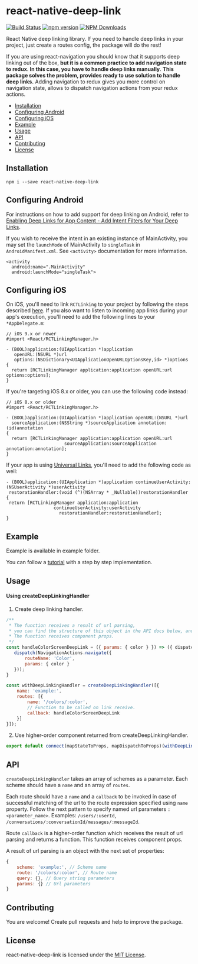 # react-native-deep-link

[![Build Status](https://travis-ci.org/Starotitorov/react-native-deep-link.svg?branch=master)](https://travis-ci.org/Starotitorov/react-native-deep-link)
[![npm version](https://img.shields.io/npm/v/react-native-deep-link.svg)](https://www.npmjs.com/package/react-native-deep-link)
[![NPM Downloads](https://img.shields.io/npm/dt/react-native-deep-link.svg)](https://www.npmjs.com/package/react-native-deep-link)

React Native deep linking library.
If you need to handle deep links in your project, just create a routes config, the package will do the rest!

If you are using react-navigation you should know that it supports deep linking out of the box,
**but it is a common practice to add navigation state to redux**.
**In this case, you have to handle deep links manually**.
**This package solves the problem, provides ready to use solution to handle deep links.**
Adding navigation to redux gives you more control on navigation state, allows to dispatch navigation actions from your redux actions. 

* [Installation](#installation)
* [Configuring Android](#configuring-android)
* [Configuring iOS](#configuring-ios)
* [Example](#example)
* [Usage](#usage)
* [API](#api)
* [Contributing](#contributing)
* [License](#license)

## Installation

```
npm i --save react-native-deep-link
```

## Configuring Android

For instructions on how to add support for deep linking on Android, refer to [Enabling Deep Links for App Content - Add Intent Filters for Your Deep Links](https://developer.android.com/training/app-links/deep-linking.html#adding-filters).

If you wish to receive the intent in an existing instance of MainActivity, you may set the `launchMode` of MainActivity to `singleTask` in `AndroidManifest.xml`. See `<activity>` documentation for more information.

```
<activity
  android:name=".MainActivity"
  android:launchMode="singleTask">
```

## Configuring iOS

On iOS, you'll need to link `RCTLinking` to your project by following the steps described [here](https://facebook.github.io/react-native/docs/linking-libraries-ios.html#manual-linking). If you also want to listen to incoming app links during your app's execution, you'll need to add the following lines to your `*AppDelegate.m`:

```
// iOS 9.x or newer
#import <React/RCTLinkingManager.h>

- (BOOL)application:(UIApplication *)application
   openURL:(NSURL *)url
   options:(NSDictionary<UIApplicationOpenURLOptionsKey,id> *)options
{
  return [RCTLinkingManager application:application openURL:url options:options];
}
```

If you're targeting iOS 8.x or older, you can use the following code instead:

```
// iOS 8.x or older
#import <React/RCTLinkingManager.h>

- (BOOL)application:(UIApplication *)application openURL:(NSURL *)url
  sourceApplication:(NSString *)sourceApplication annotation:(id)annotation
{
  return [RCTLinkingManager application:application openURL:url
                      sourceApplication:sourceApplication annotation:annotation];
}
```

If your app is using [Universal Links](https://developer.apple.com/library/content/documentation/General/Conceptual/AppSearch/UniversalLinks.html), you'll need to add the following code as well:

```
- (BOOL)application:(UIApplication *)application continueUserActivity:(NSUserActivity *)userActivity
 restorationHandler:(void (^)(NSArray * _Nullable))restorationHandler
{
 return [RCTLinkingManager application:application
                  continueUserActivity:userActivity
                    restorationHandler:restorationHandler];
}
```

## Example

Example is available in example folder.

You can follow a [tutorial](https://medium.com/@starotitorov1997/handle-deep-links-in-react-native-apps-b22055149b3a) with a step by step implementation.

## Usage

#### Using createDeepLinkingHandler

1. Create deep linking handler.

```js
/**
 * The function receives a result of url parsing,
 * you can find the structure of this object in the API docs below, and returns a function.
 * The function receives component props.
 */
const handleColorScreenDeepLink = ({ params: { color } }) => ({ dispatch }) => {
   dispatch(NavigationActions.navigate({
       routeName: 'Color',
       params: { color }
   }));
}

const withDeepLinkingHandler = createDeepLinkingHandler([{
    name: 'example:',
    routes: [{
        name: '/colors/:color',
        // Function to be called on link receive.
        callback: handleColorScreenDeepLink
    }]
}]);
```

2. Use higher-order component returned from createDeepLinkingHandler.

```js
export default connect(mapStateToProps, mapDispatchToProps)(withDeepLinkingHandler(App));
```

## API

`createDeepLinkingHandler` takes an array of schemes as a parameter. Each scheme should have a `name` and an array of `routes`.

Each route should have a `name` and a `callback` to be invoked in case of successful matching of the url to the route expression specified using `name` property.
Follow the next pattern to specify named url parameters `:<parameter_name>`.
Examples: `/users/:userId`, `/conversations/:conversationId/messages/:messageId`.

Route `callback` is a higher-order function which receives the result of url parsing and returns a function.
This function receives component props.

A result of url parsing is an object with the next set of properties:
```js
{
    scheme: 'example:', // Scheme name
    route: '/colors/:color', // Route name
    query: {}, // Query string parameters
    params: {} // Url parameters
}
```

## Contributing

You are welcome! Create pull requests and help to improve the package.

## License

react-native-deep-link is licensed under the [MIT License](LICENSE).
